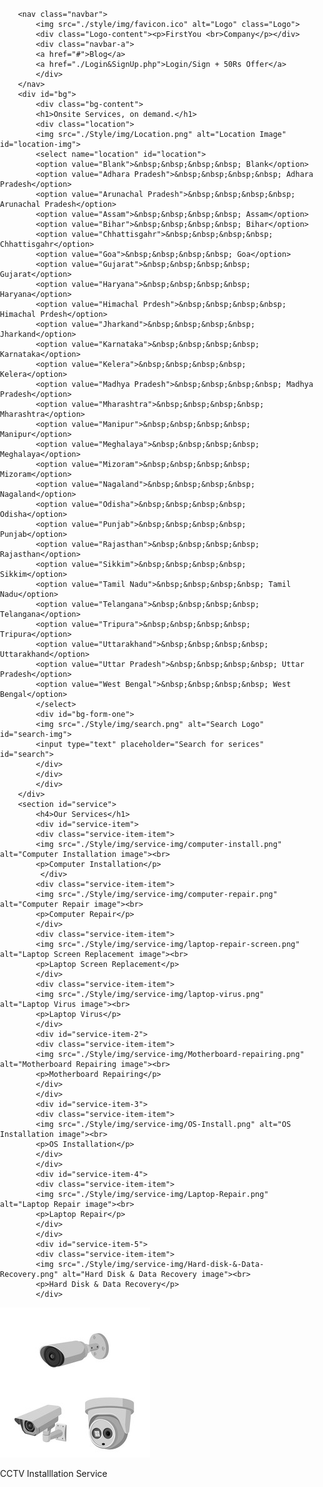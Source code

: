 
<html lang="en">
<head>
    <meta charset="UTF-8">
    <meta http-equiv="X-UA-Compatible" content="IE=edge">
    <meta name="viewport" content="width=device-width, initial-scale=1.0">
    <title>FirstYou Company - Get Expert Professional services at Home</title>
    <link rel="stylesheet" href="./Style/style.css">
    <link rel="icon" href="./Style/img/favicon.ico">
</head>
    <style>
    @import url('https://fonts.googleapis.com/css2?family=Roboto:ital,wght@1,300&display=swap');
body{
    padding: 0;
    margin: 0;
}

/*Navbar*/

.navbar{
    font-family: 'Roboto', sans-serif;
    display: flex;
    flex-direction: row;
    width: 100%;
    position: fixed;
    z-index: 10;
    background-color: black;
}

#bg{
    display: flex;
    align-items: center;
    justify-content: center;
    height: 550px;
    background: url('./img/bg.jpg');
    background-repeat: no-repeat;
    background-size: cover;
    position: relative;
    width: 100%;
}

.Logo{
    width: 40px;
    height: 40px;
    padding: 10px 10px 0 30px;
}

.Logo-content{
    font-weight: bold;
    color: white;
}

.Logo-content p{
    margin-top: 7px;
    position: relative;
    color: white;
}
.navbar-a{
    text-align: center;
    padding-left: 40%;
    align-items: center;
    justify-content: center;
    display: flex;
}
.navbar-a a{
    color: white;
    font-weight: bold;
    text-decoration: none;
    width: 271px;
}

.navbar-a a:nth-child(1){
    width: 125px;
}

.navbar-a a:nth-child(2) {
    text-decoration: underline;
    font-weight: bold;
}

/*Background*/


.bg-content{
    color: white;
    position: relative;
    bottom: 0px;
    font-family: 'Roboto', sans-serif;
}

.bg-content h1{
    color: white;
    font-size: 50px;    
    margin: 0;
    margin-left: 30px;
}

/*Location*/

.location{
    align-items: center;
    justify-content: center;
    text-align: center;
    padding: 12px 0 12px 12px;
    border-radius: 5px;
    display: inline-block;
}

.location select{
    padding: 12px 0 12px 12px;
    border-radius: 5px; 
}

#location-img{
    height: 30px;
    width: 30px;
    z-index: 2;
    align-items: center;
    justify-content: center;
    text-align: center;
    position: relative;
    left: 38px;
    top: 8px;
}

/*Search*/

#search-img{
    height: 30px;
    width: 30px;
    left: 45px;
    top: 9px;
    position: relative;
    z-index: 1;
}

.bg-content #bg-form-one{
    text-align: center;
    display: inline-block;
}

.bg-content #bg-form-one input{
    padding: 12px 0 12px 12px;
    border-radius: 5px;
    width: 400px;
    padding-left: 50px;
}

/*Service Section*/

section #service{
    height: 300px;
}

#service h4{
    text-align: center;
    position: relative;
    font-size: 2.5rem;
}

#service-item{
    display: flex;
    flex-direction: row;
    text-align: center;
    margin-left: 250px;
    position: relative;
}

#service-item img{
    height: 150px;
    width: 150px;
}

.service-item-item{
    padding: 0 50px 0 0;
}

#service-item-2{
    position: relative;
    top: 250px;
    right: 800px;
}

#service-item-3{
    position: relative;
    top: 250px;
    right: 800px;
}

#service-item-4{
    position: relative;
    top: 250px;
    right: 800px;
}

#service-item-5{
    position: relative;
    top: 250px;
    right: 800px;
}

#service-item-6{
    position: relative;
    top: 450px;
    right: 1600px;
}

.service-a a{
    color: black;
    text-decoration: none;
    margin-left: 1050px;
    position: relative;
    bottom: 755px;
}

#service p{
    font-size: 20px;
    animation: service-p 3s 3s infinite backwards;
    cursor: pointer;
}

#service p:hover{
    color: red;
}

@keyframes service-p{
    1%{
        color: black;
    }

    25%{
        color: grey;
    }

    50%{
        color: green;
    }

    75%{
        color: pink;
    }

    100%{
        color: yellow;
    }
}
</style>
<body>
  
        <nav class="navbar">
            <img src="./style/img/favicon.ico" alt="Logo" class="Logo">
            <div class="Logo-content"><p>FirstYou <br>Company</p></div>
            <div class="navbar-a">
            <a href="#">Blog</a>
            <a href="./Login&SignUp.php">Login/Sign + 50Rs Offer</a>
            </div>
        </nav>
        <div id="bg">
            <div class="bg-content">
            <h1>Onsite Services, on demand.</h1>
            <div class="location">
            <img src="./Style/img/Location.png" alt="Location Image" id="location-img">
            <select name="location" id="location">
            <option value="Blank">&nbsp;&nbsp;&nbsp;&nbsp; Blank</option>
            <option value="Adhara Pradesh">&nbsp;&nbsp;&nbsp;&nbsp; Adhara Pradesh</option>
            <option value="Arunachal Pradesh">&nbsp;&nbsp;&nbsp;&nbsp; Arunachal Pradesh</option>
            <option value="Assam">&nbsp;&nbsp;&nbsp;&nbsp; Assam</option>
            <option value="Bihar">&nbsp;&nbsp;&nbsp;&nbsp; Bihar</option>
            <option value="Chhattisgahr">&nbsp;&nbsp;&nbsp;&nbsp; Chhattisgahr</option>
            <option value="Goa">&nbsp;&nbsp;&nbsp;&nbsp; Goa</option>
            <option value="Gujarat">&nbsp;&nbsp;&nbsp;&nbsp; Gujarat</option>
            <option value="Haryana">&nbsp;&nbsp;&nbsp;&nbsp; Haryana</option>
            <option value="Himachal Prdesh">&nbsp;&nbsp;&nbsp;&nbsp; Himachal Prdesh</option>
            <option value="Jharkand">&nbsp;&nbsp;&nbsp;&nbsp; Jharkand</option>
            <option value="Karnataka">&nbsp;&nbsp;&nbsp;&nbsp; Karnataka</option>
            <option value="Kelera">&nbsp;&nbsp;&nbsp;&nbsp; Kelera</option>
            <option value="Madhya Pradesh">&nbsp;&nbsp;&nbsp;&nbsp; Madhya Pradesh</option>
            <option value="Mharashtra">&nbsp;&nbsp;&nbsp;&nbsp; Mharashtra</option>
            <option value="Manipur">&nbsp;&nbsp;&nbsp;&nbsp; Manipur</option>
            <option value="Meghalaya">&nbsp;&nbsp;&nbsp;&nbsp; Meghalaya</option>
            <option value="Mizoram">&nbsp;&nbsp;&nbsp;&nbsp; Mizoram</option>
            <option value="Nagaland">&nbsp;&nbsp;&nbsp;&nbsp; Nagaland</option>
            <option value="Odisha">&nbsp;&nbsp;&nbsp;&nbsp; Odisha</option>
            <option value="Punjab">&nbsp;&nbsp;&nbsp;&nbsp; Punjab</option>
            <option value="Rajasthan">&nbsp;&nbsp;&nbsp;&nbsp; Rajasthan</option>
            <option value="Sikkim">&nbsp;&nbsp;&nbsp;&nbsp; Sikkim</option>
            <option value="Tamil Nadu">&nbsp;&nbsp;&nbsp;&nbsp; Tamil Nadu</option>
            <option value="Telangana">&nbsp;&nbsp;&nbsp;&nbsp; Telangana</option>
            <option value="Tripura">&nbsp;&nbsp;&nbsp;&nbsp; Tripura</option>
            <option value="Uttarakhand">&nbsp;&nbsp;&nbsp;&nbsp; Uttarakhand</option>
            <option value="Uttar Pradesh">&nbsp;&nbsp;&nbsp;&nbsp; Uttar Pradesh</option>
            <option value="West Bengal">&nbsp;&nbsp;&nbsp;&nbsp; West Bengal</option>               
            </select>
            <div id="bg-form-one">
            <img src="./Style/img/search.png" alt="Search Logo" id="search-img">
            <input type="text" placeholder="Search for serices" id="search">
            </div>
            </div>
            </div>
        </div>
        <section id="service">
            <h4>Our Services</h1>
            <div id="service-item">
            <div class="service-item-item">
            <img src="./Style/img/service-img/computer-install.png" alt="Computer Installation image"><br>
            <p>Computer Installation</p>
             </div> 
            <div class="service-item-item">
            <img src="./Style/img/service-img/computer-repair.png" alt="Computer Repair image"><br>
            <p>Computer Repair</p>
            </div>
            <div class="service-item-item">
            <img src="./Style/img/service-img/laptop-repair-screen.png" alt="Laptop Screen Replacement image"><br>
            <p>Laptop Screen Replacement</p>
            </div>
            <div class="service-item-item">
            <img src="./Style/img/service-img/laptop-virus.png" alt="Laptop Virus image"><br>
            <p>Laptop Virus</p>
            </div> 
            <div id="service-item-2">
            <div class="service-item-item">
            <img src="./Style/img/service-img/Motherboard-repairing.png" alt="Motherboard Repairing image"><br>
            <p>Motherboard Repairing</p>
            </div>
            </div>
            <div id="service-item-3">
            <div class="service-item-item">
            <img src="./Style/img/service-img/OS-Install.png" alt="OS Installation image"><br>
            <p>OS Installation</p>
            </div>
            </div>
            <div id="service-item-4">
            <div class="service-item-item">
            <img src="./Style/img/service-img/Laptop-Repair.png" alt="Laptop Repair image"><br>
            <p>Laptop Repair</p>
            </div>
            </div>
            <div id="service-item-5">
            <div class="service-item-item">
            <img src="./Style/img/service-img/Hard-disk-&-Data-Recovery.png" alt="Hard Disk & Data Recovery image"><br>
            <p>Hard Disk & Data Recovery</p>
            </div>
</div>
            <div id="service-item-6">
            <div class="service-item-item">
            <img src="./Style/img/service-img/cctv.jpg" alt="Camera img">
            <p>CCTV Installlation Service</p>
            </div>
            </div>
        </section>
       <script src="./Script/script.js"></script>
</body>
</html>
